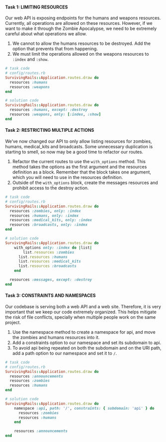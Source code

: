 #### Task 1: LIMITING RESOURCES
Our web API is exposing endpoints for the humans and weapons resources. Currently, all operations are allowed on these resources. However, if we want to make it through the Zombie Apocalypse, we need to be extremely careful about what operations we allow.

1. We cannot to allow the humans resources to be destroyed. Add the option that prevents that from happening.
2. We must limit the operations allowed on the weapons resources to `:index` and `:show`.

```ruby
# task code
# config/routes.rb
SurvivingRails::Application.routes.draw do
  resources :humans
  resources :weapons
end

# solution code
SurvivingRails::Application.routes.draw do
  resources :humans, except: :destroy
  resources :weapons, only: [:index, :show]
end
```

#### Task 2: RESTRICTING MULTIPLE ACTIONS
We’ve now changed our API to only allow listing resources for zombies, humans, medical_kits and broadcasts. Some unnecessary duplication is starting to smell, so now may be a good time to refactor our routes.

1. Refactor the current routes to use the `with_options` method. This method takes the options as the first argument and the resources definition as a block. Remember that the block takes one argument, which you will need to use in the resources definition.
2. Outside of the `with_options` block, create the messages resources and prohibit access to the destroy action.

```ruby
# task code
# config/routes.rb
SurvivingRails::Application.routes.draw do
  resources :zombies, only: :index
  resources :humans, only: :index
  resources :medical_kits, only: :index
  resources :broadcasts, only: :index
end

# solution code
SurvivingRails::Application.routes.draw do
	with_options only: :index do |list|
		list.resources :zombies
	  list.resources :humans
	  list.resources :medical_kits
	  list.resources :broadcasts
	end

  resources :messages, except: :destroy
end
```

#### Task 3: CONSTRAINTS AND NAMESPACES
Our codebase is serving both a web API and a web site. Therefore, it is very important that we keep our code extremely organized. This helps mitigate the risk of file conflicts, specially when multiple people work on the same project.

1. Use the namespace method to create a namespace for api, and move the zombies and humans resources into it.
2. Add a constraints option to our namespace and set its subdomain to api.
3. To avoid api being repeated on both the subdomain and on the URI path, add a path option to our namespace and set it to `/`.

```ruby
# task code
# config/routes.rb
SurvivingRails::Application.routes.draw do
  resources :announcements
  resources :zombies
  resources :humans
end

# solution code
SurvivingRails::Application.routes.draw do
	namespace :api, path: '/', constraints: { subdomain: 'api' } do
	  resources :zombies
	  resources :humans
	end

	resources :announcements
end
```
